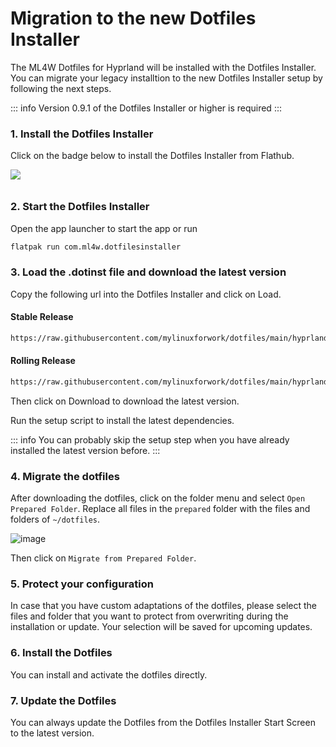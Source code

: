 # Migration to the new Dotfiles Installer

The ML4W Dotfiles for Hyprland will be installed with the Dotfiles Installer. You can migrate your legacy installtion to the new Dotfiles Installer setup by following the next steps.

::: info
Version 0.9.1 of the Dotfiles Installer or higher is required
:::

### 1. Install the Dotfiles Installer

Click on the badge below to install the Dotfiles Installer from Flathub.

<a href="https://mylinuxforwork.github.io/dotfiles-installer/" target="_blank"><img src="https://mylinuxforwork.github.io/dotfiles-installer/dotfiles-installer-badge.png" style="border:0;margin-bottom:10px"></a>

### 2. Start the Dotfiles Installer

Open the app launcher to start the app or run 

```sh
flatpak run com.ml4w.dotfilesinstaller
```
### 3. Load the .dotinst file and download the latest version

Copy the following url into the Dotfiles Installer and click on Load.

#### Stable Release

```sh
https://raw.githubusercontent.com/mylinuxforwork/dotfiles/main/hyprland-dotfiles-stable.dotinst
```
#### Rolling Release

```sh
https://raw.githubusercontent.com/mylinuxforwork/dotfiles/main/hyprland-dotfiles.dotinst
```
Then click on Download to download the latest version.

Run the setup script to install the latest dependencies.

::: info
You can probably skip the setup step when you have already installed the latest version before.
:::

### 4. Migrate the dotfiles

After downloading the dotfiles, click on the folder menu and select `Open Prepared Folder`. Replace all files in the `prepared` folder with the files and folders of `~/dotfiles`.

![image](/migrate.jpg)

Then click on `Migrate from Prepared Folder`.

### 5. Protect your configuration

In case that you have custom adaptations of the dotfiles, please select the files and folder that you want to protect from overwriting during the installation or update. Your selection will be saved for upcoming updates. 

### 6. Install the Dotfiles

You can install and activate the dotfiles directly. 

### 7. Update the Dotfiles

You can always update the Dotfiles from the Dotfiles Installer Start Screen to the latest version.
